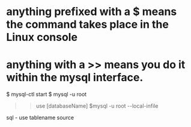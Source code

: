 # anything prefixed with a $ means the command takes place in the Linux console
# anything with a >> means you do it within the mysql interface.
$ mysql-ctl start 
$ mysql -u root
>> use [databaseName]
$mysql -u root --local-infile


sql - 
use tablename 
source 
